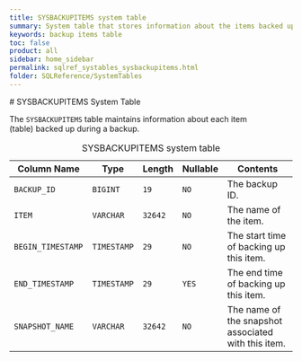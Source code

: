 ```yaml
---
title: SYSBACKUPITEMS system table
summary: System table that stores information about the items backed up for each backup job.
keywords: backup items table
toc: false
product: all
sidebar: home_sidebar
permalink: sqlref_systables_sysbackupitems.html
folder: SQLReference/SystemTables
---
```

<section>
<div class="TopicContent" data-swiftype-index="true" markdown="1">
# SYSBACKUPITEMS System Table

The `SYSBACKUPITEMS` table maintains information about each item
(table) backed up during a backup.

<table>
                <caption>SYSBACKUPITEMS system table</caption>
                <col />
                <col />
                <col />
                <col />
                <col />
                <thead>
                    <tr>
                        <th>Column Name</th>
                        <th>Type</th>
                        <th>Length</th>
                        <th>Nullable</th>
                        <th>Contents</th>
                    </tr>
                </thead>
                <tbody>
                    <tr>
                        <td><code>BACKUP_ID </code></td>
                        <td><code>BIGINT</code></td>
                        <td><code>19</code></td>
                        <td><code>NO</code></td>
                        <td>The backup ID.</td>
                    </tr>
                    <tr>
                        <td><code>ITEM</code></td>
                        <td><code>VARCHAR</code></td>
                        <td><code>32642</code></td>
                        <td><code>NO</code></td>
                        <td>The name of the item.</td>
                    </tr>
                    <tr>
                        <td><code>BEGIN_TIMESTAMP </code></td>
                        <td><code>TIMESTAMP</code></td>
                        <td><code>29</code></td>
                        <td><code>NO</code></td>
                        <td>The start time of backing up this item.</td>
                    </tr>
                    <tr>
                        <td><code>END_TIMESTAMP </code></td>
                        <td><code>TIMESTAMP</code></td>
                        <td><code>29</code></td>
                        <td><code>YES</code></td>
                        <td>The end time of backing up this item.</td>
                    </tr>
                    <tr>
                        <td><code>SNAPSHOT_NAME</code></td>
                        <td><code>VARCHAR</code></td>
                        <td><code>32642</code></td>
                        <td><code>NO</code></td>
                        <td>The name of the snapshot associated with this item.</td>
                    </tr>
                </tbody>
            </table>
</div>
</section>

